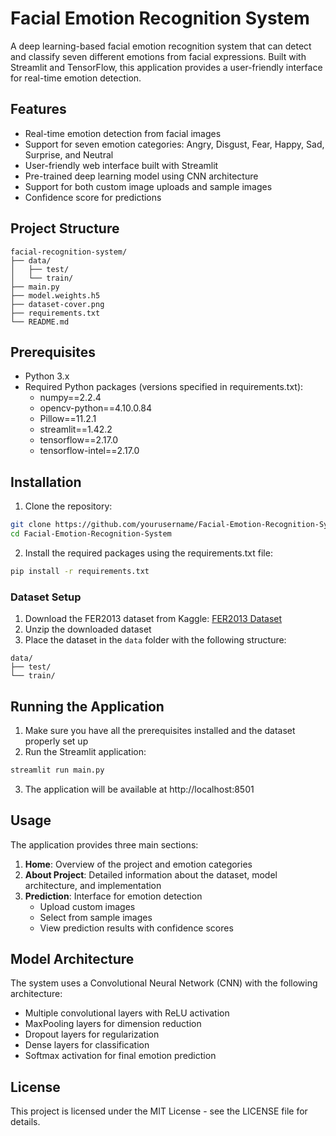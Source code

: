 # Facial Emotion Recognition System

A deep learning-based facial emotion recognition system that can detect and classify seven different emotions from facial expressions. Built with Streamlit and TensorFlow, this application provides a user-friendly interface for real-time emotion detection.

## Features

- Real-time emotion detection from facial images
- Support for seven emotion categories: Angry, Disgust, Fear, Happy, Sad, Surprise, and Neutral
- User-friendly web interface built with Streamlit
- Pre-trained deep learning model using CNN architecture
- Support for both custom image uploads and sample images
- Confidence score for predictions

## Project Structure

```
facial-recognition-system/
├── data/
│   ├── test/
│   └── train/
├── main.py
├── model.weights.h5
├── dataset-cover.png
├── requirements.txt
└── README.md
```

## Prerequisites

- Python 3.x
- Required Python packages (versions specified in requirements.txt):
  - numpy==2.2.4
  - opencv-python==4.10.0.84
  - Pillow==11.2.1
  - streamlit==1.42.2
  - tensorflow==2.17.0
  - tensorflow-intel==2.17.0

## Installation

1. Clone the repository:
```bash
git clone https://github.com/yourusername/Facial-Emotion-Recognition-System.git
cd Facial-Emotion-Recognition-System
```

2. Install the required packages using the requirements.txt file:
```bash
pip install -r requirements.txt
```

### Dataset Setup

1. Download the FER2013 dataset from Kaggle: [FER2013 Dataset](https://www.kaggle.com/datasets/msambare/fer2013)
2. Unzip the downloaded dataset
3. Place the dataset in the `data` folder with the following structure:
```
data/
├── test/
└── train/
```

## Running the Application

1. Make sure you have all the prerequisites installed and the dataset properly set up
2. Run the Streamlit application:
```bash
streamlit run main.py
```
3. The application will be available at http://localhost:8501

## Usage

The application provides three main sections:

1. **Home**: Overview of the project and emotion categories
2. **About Project**: Detailed information about the dataset, model architecture, and implementation
3. **Prediction**: Interface for emotion detection
   - Upload custom images
   - Select from sample images
   - View prediction results with confidence scores

## Model Architecture

The system uses a Convolutional Neural Network (CNN) with the following architecture:
- Multiple convolutional layers with ReLU activation
- MaxPooling layers for dimension reduction
- Dropout layers for regularization
- Dense layers for classification
- Softmax activation for final emotion prediction

## License

This project is licensed under the MIT License - see the LICENSE file for details. 

